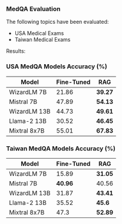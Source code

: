 ### MedQA Evaluation

The following topics have been evaluated:

* USA Medical Exams
* Taiwan Medical Exams

Results:

### USA MedQA Models Accuracy (%)

| **Model**    | **Fine-Tuned** | **RAG**  |
|--------------|----------------|----------|
| WizardLM 7B  | 21.86          | **39.27**|
| Mistral 7B   | 47.89          | **54.13**|
| WizardLM 13B | 44.73          | **49.61**|
| Llama-2 13B  | 30.52          | **46.45**|
| Mixtral 8x7B | 55.01          | **67.83**|

### Taiwan MedQA Models Accuracy (%)

| **Model**    | **Fine-Tuned** | **RAG**  |
|--------------|----------------|----------|
| WizardLM 7B  | 15.89          | **31.05**|
| Mistral 7B   | **40.96**      | 40.56    |
| WizardLM 13B | 31.87          | **43.41**|
| Llama-2 13B  | 35.52          | **45.6** |
| Mixtral 8x7B | 47.3           | **52.89**|
